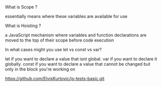 What is Scope ?

essentially means where these variables are available for use

What is Hoisting ?

a JavaScript mechanism where variables and function declarations are moved to the top of their scope before code execution

In what cases might you use let vs const vs var?

let if you want to declare a value that isnt global. var if you want to declare it globally. const if you want to declare a value that cannot be changed but only in the block you're working on

https://github.com/ElvisKurtovic/js-tests-basic.git
